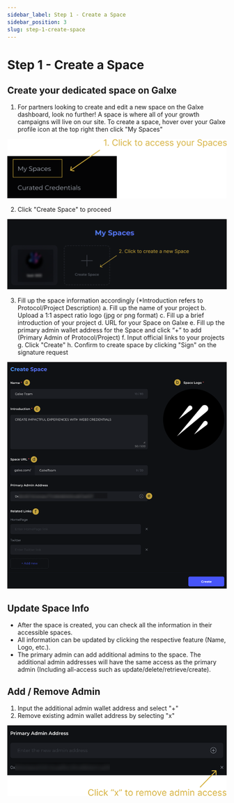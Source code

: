 ```yaml
---
sidebar_label: Step 1 - Create a Space
sidebar_position: 3
slug: step-1-create-space
---
```

# Step 1 - Create a Space

## Create your dedicated space on Galxe

1. For partners looking to create and edit a new space on the Galxe dashboard, look no further! A space is where all of your growth campaigns will live on our site. To create a space, hover over your Galxe profile icon at the top right then click "My Spaces" 

![MySpaces.png](assets/MySpaces.png)

2. Click "Create Space" to proceed

![CreateSpace.png](assets/CreateSpace.png)

3. Fill up the space information accordingly (*Introduction refers to Protocol/Project Description) 
   a. Fill up the name of your project
   b. Upload a 1:1 aspect ratio logo (jpg or png format)
   c. Fill up a brief introduction of your project
   d. URL for your Space on Galxe
   e. Fill up the primary admin wallet address for the Space and click “+” to add (Primary Admin of Protocol/Project)
   f. Input official links to your projects
   g. Click "Create"
   h. Confirm to create space by clicking "Sign" on the signature request

![SpaceInfo.png](assets/SpaceInfo.png)

## Update Space Info

* After the space is created, you can check all the information in their accessible spaces.
* All information can be updated by clicking the respective feature (Name, Logo, etc.).
* The primary admin can add additional admins to the space. The additional admin addresses will have the same access as the primary admin (Including all-access such as update/delete/retrieve/create).

## Add / Remove Admin

1. Input the additional admin wallet address and select "+"
2. Remove existing admin wallet address by selecting "x"

![RemoveAdmin.png](assets/RemoveAdmin.png)